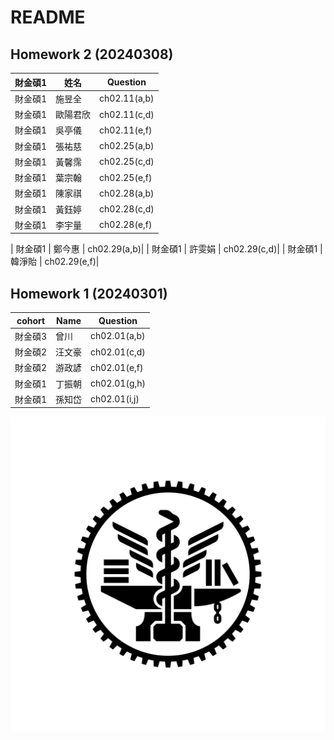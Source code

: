 # README


## Homework 2 (20240308)


| 財金碩1 | 姓名     | Question   |
|---------|----------|-------------|
| 財金碩1 | 施昱全   | ch02.11(a,b)|
| 財金碩1 | 歐陽君欣 | ch02.11(c,d)|
| 財金碩1 | 吳亭儀   | ch02.11(e,f)|
| 財金碩1 | 張祐慈   | ch02.25(a,b)|
| 財金碩1 | 黃馨霈   | ch02.25(c,d)|
| 財金碩1 | 葉宗翰   | ch02.25(e,f)|
| 財金碩1 | 陳家祺   | ch02.28(a,b)|
| 財金碩1 | 黃鈺婷   | ch02.28(c,d)|
| 財金碩1 | 李宇量   | ch02.28(e,f)|

| 財金碩1 | 鄭今惠   | ch02.29(a,b)|
| 財金碩1 | 許雯娟   | ch02.29(c,d)|
| 財金碩1 | 韓淨貽   | ch02.29(e,f)|


## Homework 1 (20240301)

| cohort | Name | Question     |
|--------|------|-------------|
| 財金碩3  | 曾川  | ch02.01(a,b) |
| 財金碩2  | 汪文豪 |ch02.01(c,d) |
| 財金碩2  | 游政諺| ch02.01(e,f) |
| 財金碩1 | 丁振朝| ch02.01(g,h)   |
| 財金碩1 | 孫知岱 | ch02.01(i,j)  |





<img title="a title" alt="Alt text" src="./20230427_NYCU logo.png">
